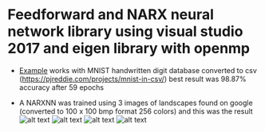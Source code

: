 # Feedforward and NARX neural network library using visual studio 2017 and eigen library with openmp

* [Example](https://www.google.com) works with MNIST handwritten digit database converted to csv (https://pjreddie.com/projects/mnist-in-csv/)
best result was 98.87% accuracy after 59 epochs

*  A NARXNN was trained using 3 images of landscapes found on google (converted to 100 x 100 bmp format 256 colors) and this was the result<br/>
![alt text](https://raw.githubusercontent.com/mrnul/Neural-nets/master/images/narx_res1.bmp)
![alt text](https://raw.githubusercontent.com/mrnul/Neural-nets/master/images/narx_res2.bmp)
![alt text](https://raw.githubusercontent.com/mrnul/Neural-nets/master/images/narx_res3.bmp)
![alt text](https://raw.githubusercontent.com/mrnul/Neural-nets/master/images/narx_res4.bmp)

